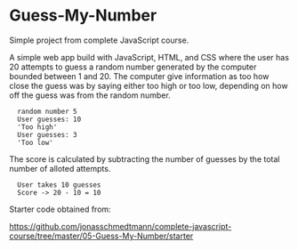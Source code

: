 # Guess-My-Number
Simple project from complete JavaScript course. 

A simple web app build with JavaScript, HTML, and CSS where the user has 20 attempts to guess a random number generated by the computer bounded between 1 and 20.
The computer give information as too how close the guess was by saying either too high or too low, depending on how off the guess was from the 
random number.
```
  random number 5
  User guesses: 10 
  'Too high'
  User guesses: 3 
  'Too low'
```
The score is calculated by subtracting the number of guesses by the total number of alloted attempts. 
```
  User takes 10 guesses
  Score -> 20 - 10 = 10
```
Starter code obtained from: 

https://github.com/jonasschmedtmann/complete-javascript-course/tree/master/05-Guess-My-Number/starter
